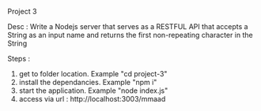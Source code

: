 Project 3

Desc : Write a Nodejs server that serves as a RESTFUL  API that accepts a String as an input name and returns the first non-repeating character in the String

Steps : 
1) get to folder location. Example "cd project-3"
2) install the dependancies. Example "npm i"
3) start the application. Example "node index.js"
4) access via url : http://localhost:3003/mmaad